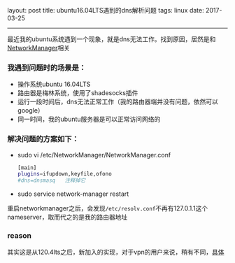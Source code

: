 layout: post
title: ubuntu16.04LTS遇到的dns解析问题 
tags: linux
date: 2017-03-25

---
最近我的ubuntu系统遇到一个现象，就是dns无法工作。找到原因，居然是和[NetworkManager](https://wiki.archlinux.org/index.php/NetworkManager_(%E7%AE%80%E4%BD%93%E4%B8%AD%E6%96%87))相关
<!--more-->

### 我遇到问题时的场景是：

* 操作系统ubuntu 16.04LTS
* 路由器是梅林系统，使用了shadesocks插件
* 运行一段时间后，dns无法正常工作（我的路由器端并没有问题，依然可以google）
* 同一时间，我的ubuntu服务器是可以正常访问网络的

### 解决问题的方案如下：

* sudo vi /etc/NetworkManager/NetworkManager.conf
    ```bash
    [main]
    plugins=ifupdown,keyfile,ofono
    #dns=dnsmasq   注释掉它
    ```
* sudo service network-manager restart

重启networkmanager之后，会发现`/etc/resolv.conf`不再有127.0.1.1这个nameserver，取而代之的是我的路由器地址

### reason

其实这是从120.4lts之后，新加入的实现，对于vpn的用户来说，稍有不同，[具体](https://stgraber.org/2012/02/24/dns-in-ubuntu-12-04/)
